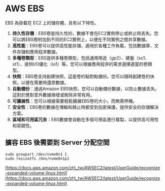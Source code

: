 # AWS EBS

EBS 為掛載在 EC2 上的儲存體，具有以下特性。

1. **持久性存儲**：EBS卷是持久性的，數據不會在EC2實例停止或終止時丟失。您可以將EBS卷附加到不同的EC2實例上，以便在不同實例之間共享數據。
2. **高性能**：EBS卷可以提供高性能存儲，適用於各種工作負載，包括數據庫、文件存儲和應用程序數據。
3. **多種卷類型**：EBS提供多種卷類型，包括通用用途（gp2）、硬盤（sc1、st1）、提供I/O優化（io1）等。您可以根據應用程序的需求選擇適當的卷類型。
4. **快照**：EBS卷支持創建快照，這是卷的點對點備份。您可以隨時創建卷的快照，以便在需要時還原數據。
5. **自動備份**：通過Amazon EBS快照，您可以自動備份數據，以防止數據丟失。這對於應對意外數據損壞或刪除非常有用。
6. **可擴展性**：您可以根據需要輕鬆擴展EBS卷的大小，而無需停機。
7. **安全性**：EBS卷的數據在傳輸和靜止時都受到加密保護，提供安全的存儲解決方案。
8. **區域和可用區冗余**：EBS數據會自動在多個可用區進行複製，以提供高可用性和容錯性。

## 擴容 EBS 後需要到 Server 分配空間

```
sudo growpart /dev/nvme0n1 1
sudo resize2fs /dev/nvme0n1p1
```

[https://docs.aws.amazon.com/zh\_tw/AWSEC2/latest/UserGuide/recognize-expanded-volume-linux.html](https://docs.aws.amazon.com/zh\_tw/AWSEC2/latest/UserGuide/recognize-expanded-volume-linux.html)
